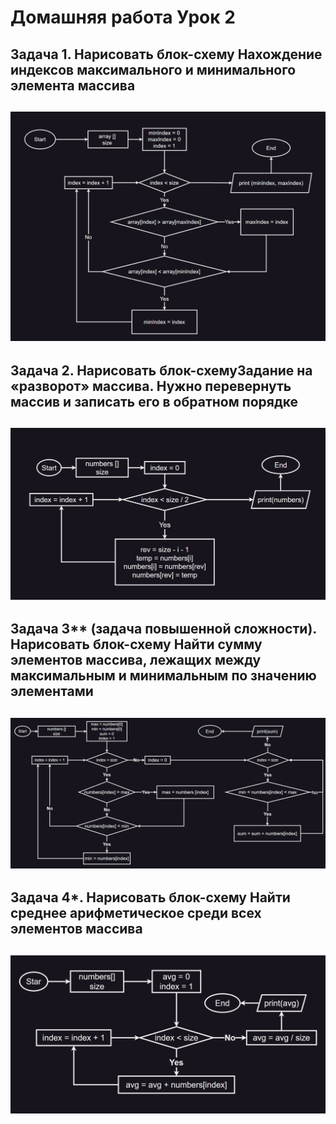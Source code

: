 # Домашняя работа Урок 2

## Задача 1. Нарисовать блок-схему Нахождение индексов максимального и минимального элемента массива

## ![Задача 1](task_1.png)

## Задача 2. Нарисовать блок-схемуЗадание на «разворот» массива. Нужно перевернуть массив и записать его в обратном порядке

## ![Задача 2](task_2.png)

## Задача 3** (задача повышенной сложности). Нарисовать блок-схему Найти сумму элементов массива, лежащих между максимальным и минимальным по значению элементами

## ![Задача 3](task_3.png)

## Задача 4*. Нарисовать блок-схему Найти среднее арифметическое среди всех элементов массива

## ![Задача 4](task_4.png)
